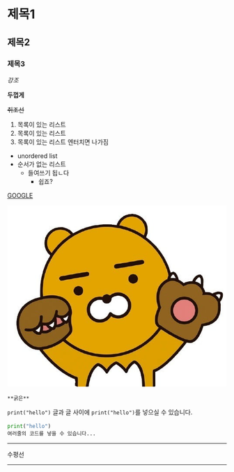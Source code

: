 # 제목1



## 제목2



### 제목3



*강조*

**두껍게**

~~취조선~~



1. 목록이 있는 리스트
2. 목록이 있는 리스트
3. 목록이 있는 리스트 엔터치면 나가짐



* unordered list
* 순서가 없는 리스트
  * 들여쓰기 됩ㄴ다
    * 쉽죠?



[GOOGLE](https://google.com)



![中心 잡는 카카오 라이언…한한령 속 K캐릭터 열풍 이끈다 | 한경닷컴](markdown_test.assets/AA.19067065.1.jpg)



`**굵은**`

`print("hello")`  글과 글 사이에 `print("hello")`를 넣으실 수 있습니다.



```python
print("hello")
여러줄의 코드를 넣을 수 있습니다...
```



---

수평선

***

